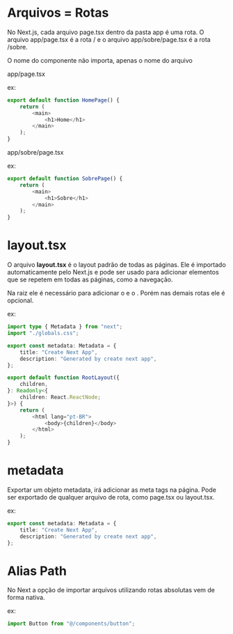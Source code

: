 # Arquivos = Rotas

No Next.js, cada arquivo page.tsx dentro da pasta app é uma rota. O arquivo app/page.tsx é a rota / e o arquivo app/sobre/page.tsx é a rota /sobre.

O nome do componente não importa, apenas o nome do arquivo

app/page.tsx

ex:

```typescript
export default function HomePage() {
	return (
		<main>
			<h1>Home</h1>
		</main>
	);
}
```

app/sobre/page.tsx

ex:

```typescript
export default function SobrePage() {
	return (
		<main>
			<h1>Sobre</h1>
		</main>
	);
}
```

# layout.tsx

O arquivo **layout.tsx** é o layout padrão de todas as páginas. Ele é importado automaticamente pelo Next.js e pode ser usado para adicionar elementos que se repetem em todas as páginas, como a navegação.

Na raiz ele é necessário para adicionar o **<html>** e o **<body>**. Porém nas demais rotas ele é opcional.

ex:

```typescript
import type { Metadata } from "next";
import "./globals.css";

export const metadata: Metadata = {
	title: "Create Next App",
	description: "Generated by create next app",
};

export default function RootLayout({
	children,
}: Readonly<{
	children: React.ReactNode;
}>) {
	return (
		<html lang="pt-BR">
			<body>{children}</body>
		</html>
	);
}
```

# metadata

Exportar um objeto metadata, irá adicionar as meta tags na página. Pode ser exportado de qualquer arquivo de rota, como page.tsx ou layout.tsx.

ex:

```typescript
export const metadata: Metadata = {
	title: "Create Next App",
	description: "Generated by create next app",
};
```

# Alias Path

No Next a opção de importar arquivos utilizando rotas absolutas vem de forma nativa.

ex:

```typescript
import Button from "@/components/button";
```
